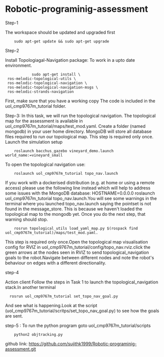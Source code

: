 # Robotic-programinig-assessment
Step-1

  The workspace should be updated and upgraded first 


        sudo apt-get update && sudo apt-get upgrade


Step-2

Install Topologiagal-Navigation package: To work in a upto date environment.

   
                sudo apt-get install \
     ros-melodic-topological-utils \
     ros-melodic-topological-navigation \
     ros-melodic-topological-navigation-msgs \
     ros-melodic-strands-navigation


First, make sure that you have a working copy  The code is included in the uol_cmp9767m_tutorial folder. 


Step-3:   In this task, we will run the topological navigation. The topological map for the assessment is available in uol_cmp9767m_tutorial/maps/test_mod.yaml. Create a folder (named mongodb) in your user home directory. MongoDB will store all database files required to run our topological map. This step is required only once. Launch the simulation setup


        roslaunch bacchus_gazebo vineyard_demo.launch world_name:=vineyard_small
        
        
        
 To open the topological navigation use:
        
        
        roslaunch uol_cmp9767m_tutorial topo_nav.launch
        
                               
                              
If you work with a dockerised distribution (e.g. at home or using a remote access) please use the following line instead which will help to address some issues with the MongoDB database: HOSTNAME=0.0.0.0 roslaunch uol_cmp9767m_tutorial topo_nav.launch.You will see some warnings in the terminal where you launched topo_nav.launch saying the pointset is not found in the message_store. This is because we haven't loaded the topological map to the mongodb yet. Once you do the next step, that warning should stop.

        rosrun topological_utils load_yaml_map.py $(rospack find uol_cmp9767m_tutorial)/maps/test_mod.yaml. 
        
This step is required only once.Open the topological map visualisation config for RVIZ in uol_cmp9767m_tutorial/config/topo_nav.rviz.click the green arrows at the nodes seen in RVIZ to send topological_navigation goals to the robot.Navigate between different nodes and note the robot's behaviour on edges with a different directionality.


step-4

   Action client Follow the steps in Task 1 to launch the topological_navigation stack.In another terminal 
    
      rosrun uol_cmp9767m_tutorial set_topo_nav_goal.py 
    
 And see what is happening.Look at the script (uol_cmp9767m_tutorial/scritps/set_topo_nav_goal.py) to see how the goals are sent.

step-5 : To run the python program goto uol_cmp9767m_tutorial/scripts

        python2 objtracking.py
        
        
github link: https://github.com/sujithk1999/Robotic-programinig-assessment.git
